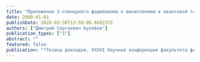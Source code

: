 ```yaml
---
title: "Приложение‭ ‬2-спинорного формализма к вычислениям в квантовой теории"
date: 2000-01-01
publishDate: 2020-03-30T13:58:06.660237Z
authors: ["Дмитрий Сергеевич Кулябов"]
publication_types: ["1"]
abstract: ""
featured: false
publication: "*Тезисы докладов.‭ ‬XXXVI Научная конференция факультета физ.-мат.‭ ‬и естественных наук*"
---
```


